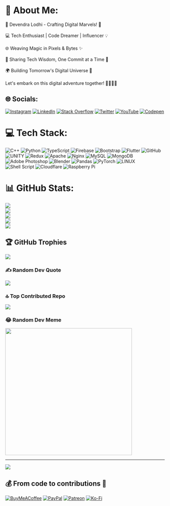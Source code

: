 # 💫 About Me:
🚀 Devendra Lodhi - Crafting Digital Marvels! 🌟<br><br>💻 Tech Enthusiast | Code Dreamer | Influencer 💡<br><br>🌐 Weaving Magic in Pixels & Bytes ✨<br><br>📢 Sharing Tech Wisdom, One Commit at a Time 🚀<br><br>🌍 Building Tomorrow's Digital Universe 🚀<br><br>Let's embark on this digital adventure together! 👩‍💻🚀🔗


## 🌐 Socials:
[![Instagram](https://img.shields.io/badge/Instagram-%23E4405F.svg?logo=Instagram&logoColor=white)](https://instagram.com/feeldevendra) [![LinkedIn](https://img.shields.io/badge/LinkedIn-%230077B5.svg?logo=linkedin&logoColor=white)](https://linkedin.com/in/feeldevendra) [![Stack Overflow](https://img.shields.io/badge/-Stackoverflow-FE7A16?logo=stack-overflow&logoColor=white)](https://stackoverflow.com/users/feeldevendra) [![Twitter](https://img.shields.io/badge/Twitter-%231DA1F2.svg?logo=Twitter&logoColor=white)](https://twitter.com/feeldevendra) [![YouTube](https://img.shields.io/badge/YouTube-%23FF0000.svg?logo=YouTube&logoColor=white)](https://youtube.com/@feeldevendra) [![Codepen](https://img.shields.io/badge/Codepen-000000?style=for-the-badge&logo=codepen&logoColor=white)](https://codepen.io/feeldevendra) 

# 💻 Tech Stack:
![C++](https://img.shields.io/badge/c++-%2300599C.svg?style=for-the-badge&logo=c%2B%2B&logoColor=white) ![Python](https://img.shields.io/badge/python-3670A0?style=for-the-badge&logo=python&logoColor=ffdd54) ![TypeScript](https://img.shields.io/badge/typescript-%23007ACC.svg?style=for-the-badge&logo=typescript&logoColor=white) ![Firebase](https://img.shields.io/badge/firebase-%23039BE5.svg?style=for-the-badge&logo=firebase) ![Bootstrap](https://img.shields.io/badge/bootstrap-%23563D7C.svg?style=for-the-badge&logo=bootstrap&logoColor=white) ![Flutter](https://img.shields.io/badge/Flutter-%2302569B.svg?style=for-the-badge&logo=Flutter&logoColor=white) ![GitHub](https://img.shields.io/badge/GitHub-%23121011.svg?style=for-the-badge&logo=github&logoColor=white) ![UNITY](https://img.shields.io/badge/Unity-%2320232a.svg?style=for-the-badge&logo=unity&logoColor=white) ![Redux](https://img.shields.io/badge/redux-%23593d88.svg?style=for-the-badge&logo=redux&logoColor=white) ![Apache](https://img.shields.io/badge/apache-%23D42029.svg?style=for-the-badge&logo=apache&logoColor=white) ![Nginx](https://img.shields.io/badge/nginx-%23009639.svg?style=for-the-badge&logo=nginx&logoColor=white) ![MySQL](https://img.shields.io/badge/mysql-%2300f.svg?style=for-the-badge&logo=mysql&logoColor=white) ![MongoDB](https://img.shields.io/badge/MongoDB-%234ea94b.svg?style=for-the-badge&logo=mongodb&logoColor=white) ![Adobe Photoshop](https://img.shields.io/badge/adobephotoshop-%2331A8FF.svg?style=for-the-badge&logo=adobephotoshop&logoColor=white) ![Blender](https://img.shields.io/badge/blender-%23F5792A.svg?style=for-the-badge&logo=blender&logoColor=white) ![Pandas](https://img.shields.io/badge/pandas-%23150458.svg?style=for-the-badge&logo=pandas&logoColor=white) ![PyTorch](https://img.shields.io/badge/PyTorch-%23EE4C2C.svg?style=for-the-badge&logo=PyTorch&logoColor=white) ![LINUX](https://img.shields.io/badge/Linux-FCC624?style=for-the-badge&logo=linux&logoColor=black) ![Shell Script](https://img.shields.io/badge/shell_script-%23121011.svg?style=for-the-badge&logo=gnu-bash&logoColor=white) ![Cloudflare](https://img.shields.io/badge/Cloudflare-F38020?style=for-the-badge&logo=Cloudflare&logoColor=white) ![Raspberry Pi](https://img.shields.io/badge/-RaspberryPi-C51A4A?style=for-the-badge&logo=Raspberry-Pi)
# 📊 GitHub Stats:
![](http://github-profile-summary-cards.vercel.app/api/cards/repos-per-language?username=feeldevendra&theme=highcontrast)
<br/>
![](http://github-profile-summary-cards.vercel.app/api/cards/stats?username=feeldevendra&theme=highcontrast)
<br/>
![](http://github-profile-summary-cards.vercel.app/api/cards/productive-time?username=feeldevendra&theme=highcontrast&utcOffset=8)
<br/>
![](https://github-readme-streak-stats.herokuapp.com/?user=feeldevendra&theme=midnight-purple&hide_border=false)<br/>
![](https://github-readme-stats.vercel.app/api/top-langs/?username=feeldevendra&theme=midnight-purple&hide_border=false&include_all_commits=true&count_private=true&layout=compact)

## 🏆 GitHub Trophies
![](https://github-profile-trophy.vercel.app/?username=feeldevendra&theme=matrix&no-frame=false&no-bg=false&margin-w=4)

### ✍️ Random Dev Quote
![](https://quotes-github-readme.vercel.app/api?type=horizontal&theme=merko)

### 🔝 Top Contributed Repo
![](https://github-contributor-stats.vercel.app/api?username=feeldevendra&limit=5&theme=algolia&combine_all_yearly_contributions=true)

### 😂 Random Dev Meme
<img src='https://randommeme-five.vercel.app/' style="height: 400px;"/>

---
[![](https://visitcount.itsvg.in/api?id=feeldevendra&icon=7&color=10)](https://visitcount.itsvg.in)

  ## 💰 From code to contributions 🚀

  [![BuyMeACoffee](https://img.shields.io/badge/Buy%20Me%20a%20Coffee-ffdd00?style=for-the-badge&logo=buy-me-a-coffee&logoColor=black)](https://buymeacoffee.com/feeldevendra) [![PayPal](https://img.shields.io/badge/PayPal-00457C?style=for-the-badge&logo=paypal&logoColor=white)](https://paypal.me/feeldevendra) [![Patreon](https://img.shields.io/badge/Patreon-F96854?style=for-the-badge&logo=patreon&logoColor=white)](https://patreon.com/feeldevendra) [![Ko-Fi](https://img.shields.io/badge/Ko--fi-F16061?style=for-the-badge&logo=ko-fi&logoColor=white)](https://ko-fi.com/feeldevendra) 

  
<!-- Proudly created with GPRM ( https://gprm.itsvg.in ) -->
